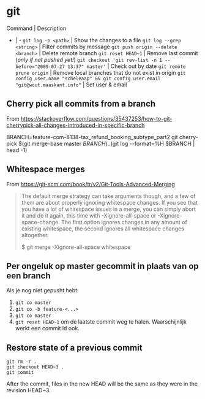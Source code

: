 # git

Command | Description
- | -
`git log -p <path>` | Show the changes to a file
`git log --grep <string>` | Filter commits by message
`git push origin --delete <branch>` | Delete remote branch
`git reset HEAD~1` | Remove last commit (_only if not pushed yet!_)
`git checkout 'git rev-list -n 1 --before="2009-07-27 13:37" master'` | Check out by date
`git remote prune origin` | Remove local branches that do not exist in origin
`git config user.name "scheleaap" && git config user.email "git@wout.maaskant.info"` | Set user & email

## Cherry pick all commits from a branch

From https://stackoverflow.com/questions/35437253/how-to-git-cherrypick-all-changes-introduced-in-specific-branch

BRANCH=feature-com-8138-tax_refund_booking_subtype_part2
git cherry-pick $(git merge-base master $BRANCH)..$(git log --format=%H $BRANCH | head -1)

## Whitespace merges

From https://git-scm.com/book/tr/v2/Git-Tools-Advanced-Merging 

> The default merge strategy can take arguments though, and a few of them are about properly ignoring whitespace changes. If you see that you have a lot of whitespace issues in a merge, you can simply abort it and do it again, this time with -Xignore-all-space or -Xignore-space-change. The first option ignores changes in any amount of existing whitespace, the second ignores all whitespace changes altogether.
> 
> $ git merge -Xignore-all-space whitespace

## Per ongeluk op master gecommit in plaats van op een branch

Als je nog niet gepusht hebt:

1. `git co master`
2. `git co -b feature-<...>`
3. `git co master`
4. `git reset HEAD~1` om de laatste commit weg te halen. Waarschijnlijk werkt een commit id ook.


## Restore state of a previous commit

```
git rm -r .
git checkout HEAD~3 .
git commit
```

After the commit, files in the new HEAD will be the same as they were in the revision HEAD~3.
